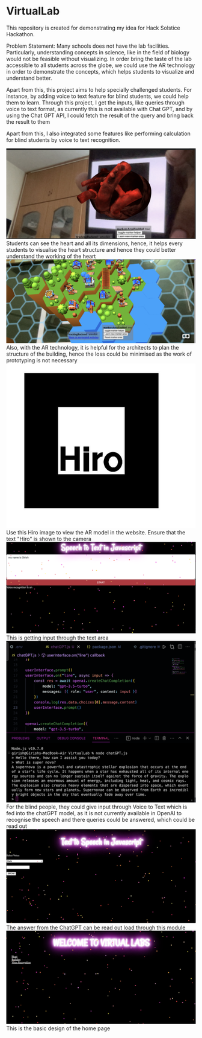 # VirtualLab
This repository is created for demonstrating my idea for Hack Solstice Hackathon.

Problem Statement:
Many schools does not have the lab facilities. Particularly, understanding concepts in science, like in the field of biology would not be feasible without visualizing. In order bring the taste of the lab accessible to all students across the globe, we could use the AR technology in order to demonstrate the concepts, which helps students to visualize and understand better.

Apart from this, this project aims to help specially challenged students. For instance, by adding voice to text feature for blind students, we could help them to learn. Through this project, I get the inputs, like queries through voice to text format, as currently this is not available with Chat GPT, and by using the Chat GPT API, I could fetch the result of the query and bring back the result to them

Apart from this, I also integrated some features like performing calculation for blind students by voice to text recognition.

<img src="./Heart.png">
Students can see the heart and all its dimensions, hence, it helps every students to visualise the heart structure and hence they could better understand the working of the heart

<img src="./Building.png">
Also, with the AR technology, it is helpful for the architects to plan the structure of the building, hence the loss could be minimised as the work of prototyping is not necessary

<img src="./Hiro.jpeg">
Use this Hiro image to view the AR model in the website. Ensure that the text "Hiro" is shown to the camera

<img src="./Voice to Text.png">
This is getting input through the text area

<img src="./CHATGPT.png">
For the blind people, they could give input through Voice to Text which is fed into the chatGPT model, as it is not currently available in OpenAI to recognise the speech and there queries could be answered, which could be read out

<img src="./TexttoSpeech.png">
The answer from the ChatGPT can be read out load through this module

<img src="./HomePage.png">
This is the basic design of the home page
